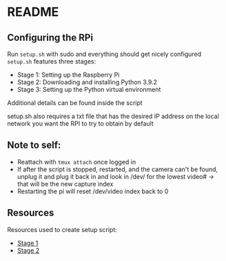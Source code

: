 # README
## Configuring the RPi
Run `setup.sh` with sudo and everything should get nicely configured
`setup.sh` features three stages:
- Stage 1: Setting up the Raspberry Pi
- Stage 2: Downloading and installing Python 3.9.2
- Stage 3: Setting up the Python virtual environment

Additional details can be found inside the script

setup.sh also requires a txt file that has the desired IP address on the local network
you want the RPI to try to obtain by default

## Note to self:
- Reattach with `tmux attach` once logged in
- If after the script is stopped, restarted, and the camera can't be found, unplug it and plug it
  back in and look in /dev/ for the lowest video# -> that will be the new capture index
- Restarting the pi will reset /dev/video index back to 0

## Resources
Resources used to create setup script:
- [Stage 1](https://www.tomshardware.com/how-to/static-ip-raspberry-pi)
- [Stage 2](https://itheo.tech/install-python-39-on-raspberry-pi)

